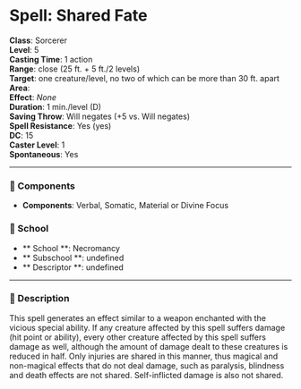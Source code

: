 
# Spell: Shared Fate
**Class**: Sorcerer  
**Level**: 5  
**Casting Time**: 1 action  
**Range**: close (25 ft. + 5 ft./2 levels)  
**Target**: one creature/level, no two of which can be more than 30 ft. apart  
**Area**:   
**Effect**: _None_  
**Duration**: 1 min./level (D)  
**Saving Throw**: Will negates (+5 vs. Will negates)  
**Spell Resistance**: Yes (yes)  
**DC**: 15  
**Caster Level**: 1  
**Spontaneous**: Yes

---

### 🔮 Components
- **Components**: Verbal, Somatic, Material or Divine Focus

### 🏫 School
- ** School **: Necromancy
- ** Subschool **: undefined
- ** Descriptor **: undefined
---

### 📜 Description
This spell generates an effect similar to a weapon enchanted with the vicious special ability. If any creature affected by this spell suffers damage (hit point or ability), every other creature affected by this spell suffers damage as well, although the amount of damage dealt to these creatures is reduced in half. Only injuries are shared in this manner, thus magical and non-magical effects that do not deal damage, such as paralysis, blindness and death effects are not shared. Self-inflicted damage is also not shared.
